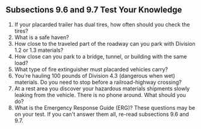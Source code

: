 ## Subsections 9.6 and 9.7 Test Your Knowledge
1. If your placarded trailer has dual tires, how often should you check the tires?
2. What is a safe haven?
3. How close to the traveled part of the roadway can you park with Division 1.2 or 1.3 materials?
4. How close can you park to a bridge, tunnel, or building with the same load?
5. What type of fire extinguisher must placarded vehicles carry?
6. You're hauling 100 pounds of Division 4.3 (dangerous when wet) materials. Do you need to stop before a railroad-highway crossing?
7. At a rest area you discover your hazardous materials shipments slowly leaking from the vehicle. There is no phone around. What should you do?
8. What is the Emergency Response Guide (ERG)?
These questions may be on your test. If you can't answer them all, re-read subsections 9.6 and 9.7.